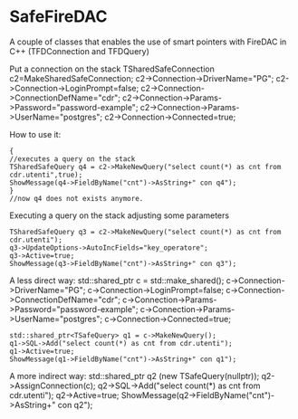# SafeFireDAC
A couple of classes that enables the use of smart pointers with FireDAC in C++ (TFDConnection and TFDQuery) 

Put a connection on the stack
	TSharedSafeConnection c2=MakeSharedSafeConnection;
	c2->Connection->DriverName="PG";
	c2->Connection->LoginPrompt=false;
	c2->Connection->ConnectionDefName="cdr";
	c2->Connection->Params->Password="password-example";
	c2->Connection->Params->UserName="postgres";
	c2->Connection->Connected=true;

How to use it:

	{
	//executes a query on the stack
	TSharedSafeQuery q4 = c2->MakeNewQuery("select count(*) as cnt from cdr.utenti",true);
	ShowMessage(q4->FieldByName("cnt")->AsString+" con q4");
	}
	//now q4 does not exists anymore.

Executing a query on the stack adjusting some parameters

	TSharedSafeQuery q3 = c2->MakeNewQuery("select count(*) as cnt from cdr.utenti");
	q3->UpdateOptions->AutoIncFields="key_operatore";
	q3->Active=true;
	ShowMessage(q3->FieldByName("cnt")->AsString+" con q3");


A less direct way:
	std::shared_ptr<TSafeConnection> c = std::make_shared<TSafeConnection>();
	c->Connection->DriverName="PG";
	c->Connection->LoginPrompt=false;
	c->Connection->ConnectionDefName="cdr";
	c->Connection->Params->Password="password-example";
	c->Connection->Params->UserName="postgres";
	c->Connection->Connected=true;

	std::shared_ptr<TSafeQuery> q1 = c->MakeNewQuery();
	q1->SQL->Add("select count(*) as cnt from cdr.utenti");
	q1->Active=true;
	ShowMessage(q1->FieldByName("cnt")->AsString+" con q1");


A more indirect way:
	std::shared_ptr<TSafeQuery> q2 (new TSafeQuery(nullptr));
	q2->AssignConnection(c);
	q2->SQL->Add("select count(*) as cnt from cdr.utenti");
	q2->Active=true;
	ShowMessage(q2->FieldByName("cnt")->AsString+" con q2");


